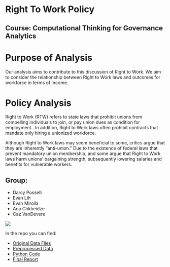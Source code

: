 # Right To Work Policy
## Course: Computational Thinking for Governance Analytics

# Purpose of Analysis
Our analysis aims to contribute to this discussion of Right to Work. We aim to consider the relationship between Right to Work laws and outcomes for workforce in terms of income.

# Policy Analysis
Right to Work (RTW) refers to state laws that prohibit unions from compelling individuals to join, or pay union dues as condition for employment.. In addition, Right to Work laws often prohibit contracts that mandate only hiring a unionized workforce.

Although Right to Work laws may seem beneficial to some, critics argue that they are inherently “anti-union.” Due to the existence of federal laws that prevent mandatory union membership, and some argue that Right to Work laws harm unions’ bargaining strength, subsequently lowering salaries and benefits for vulnerable workers.

## Group: 

* Darcy Posselli
* Evan Lih
* Evan Mirolla
* Ana Chkheidze
* Caz VanDevere

<img src="https://github.com/EvanLih/PUBPOL599_Right_To_Work/raw/master/team.jpeg">


In the repo you can find:
* <a href="https://github.com/EvanLih/PUBPOL599_Right_To_Work/tree/master/Dataset">Original Data Files</a>
* <a href="https://github.com/EvanLih/PUBPOL599_Right_To_Work/blob/master/Dataset/Right%20to%20Work%20by%20State.csv">Preprocessed Data</a>
* <a href="https://github.com/EvanLih/PUBPOL599_Right_To_Work/blob/master/Data_Preprocessing/Preprocessing_Notebook.ipynb">Python Code</a>
*	<a href="https://evanlih.github.io/PUBPOL599_Right_To_Work/?fbclid=IwAR2LaNQcoSD8XJGfYyr5PbLCh3YbcGAU1raF0g1OmVsFy33aQHi8hsKUfaM">Final Report</a>
